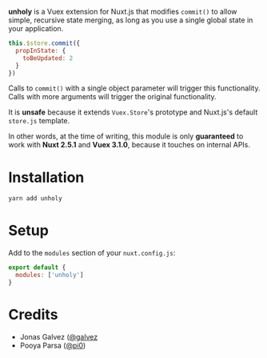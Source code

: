 **unholy** is a Vuex extension for Nuxt.js that modifies `commit()` to allow
simple, recursive state merging, as long as you use a single global state in 
your application.

```js
this.$store.commit({
  propInState: {
  	toBeUpdated: 2
  }
})
```

Calls to `commit()` with a single object parameter will trigger this 
functionality. Calls with more arguments will trigger the original functionality.

It is **unsafe** because it extends `Vuex.Store`'s prototype and Nuxt.js's 
default `store.js` template.

In other words, at the time of writing, this module is only **guaranteed** to 
work with **Nuxt 2.5.1** and **Vuex 3.1.0**, because it touches on internal APIs.

# Installation

```sh
yarn add unholy
```

# Setup

Add to the `modules` section of your `nuxt.config.js`:

```js
export default {
  modules: ['unholy']
}
```

# Credits

- Jonas Galvez ([@galvez](https://github.com/galvez)
- Pooya Parsa ([@pi0](https://github.com/pi0))

